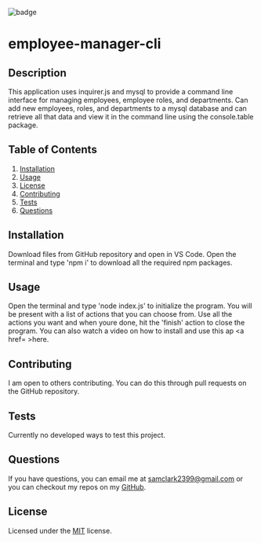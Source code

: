 

  <img src="https://img.shields.io/badge/license-MIT-blue" alt="badge"></img>
  
# employee-manager-cli

## Description
This application uses inquirer.js and mysql to provide a command line interface for managing employees, employee roles, and departments. Can add new employees, roles, and departments to a mysql database and can retrieve all that data and view it in the command line using the console.table package.
## Table of Contents
1. [Installation](#installation)
2. [Usage](#usage)
3. [License](#license)
4. [Contributing](#contributing)
5. [Tests](#tests)
6. [Questions](#questions)

## Installation
Download files from GitHub repository and open in VS Code. Open the terminal and type 'npm i' to download all the required npm packages.

## Usage
Open the terminal and type 'node index.js' to initialize the program. You will be present with a list of actions that you can choose from. Use all the actions you want and when youre done, hit the 'finish' action to close the program. You can also watch a video on how to install and use this ap <a href= >here</a>.

## Contributing
I am open to others contributing. You can do this through pull requests on the GitHub repository.

## Tests
Currently no developed ways to test this project.

## Questions
If you have questions, you can email me at samclark2399@gmail.com or you can checkout my repos
on my <a href=https://github.com/sam-clark1>GitHub</a>.


  ## License
  Licensed under the 
  <a href=https://github.com/microsoft/vscode/blob/main/LICENSE.txt>MIT</a>
   license.
  

